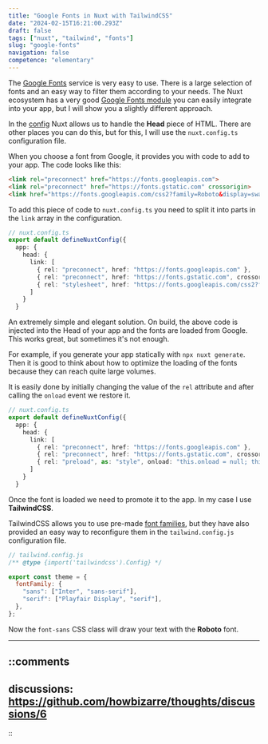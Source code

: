 ```yaml
---
title: "Google Fonts in Nuxt with TailwindCSS"
date: "2024-02-15T16:21:00.293Z"
draft: false
tags: ["nuxt", "tailwind", "fonts"]
slug: "google-fonts"
navigation: false
competence: "elementary"
---
```


The [Google Fonts](https://fonts.google.com/) service is very easy to use. There is a large selection of fonts and an easy way to filter them according to your needs. The Nuxt ecosystem has a very good [Google Fonts module](https://google-fonts.nuxtjs.org/) you can easily integrate into your app, but I will show you a slightly different approach.

<!--more-->

In the [config](https://nuxt.com/docs/api/nuxt-config#head) Nuxt allows us to handle the **Head** piece of HTML. There are other places you can do this, but for this, I will use the `nuxt.config.ts` configuration file.

When you choose a font from Google, it provides you with code to add to your app. The code looks like this:

```html
<link rel="preconnect" href="https://fonts.googleapis.com">
<link rel="preconnect" href="https://fonts.gstatic.com" crossorigin>
<link href="https://fonts.googleapis.com/css2?family=Roboto&display=swap" rel="stylesheet">
```

To add this piece of code to `nuxt.config.ts` you need to split it into parts in the `link` array in the configuration.

```typescript
// nuxt.config.ts
export default defineNuxtConfig({
  app: {
    head: {
      link: [
        { rel: "preconnect", href: "https://fonts.googleapis.com" },
        { rel: "preconnect", href: "https://fonts.gstatic.com", crossorigin: "" },
        { rel: "stylesheet", href: "https://fonts.googleapis.com/css2?family=Roboto&display=swap" }
      ]
    }
  }
```

An extremely simple and elegant solution. On build, the above code is injected into the Head of your app and the fonts are loaded from Google. This works great, but sometimes it's not enough.

For example, if you generate your app statically with `npx nuxt generate`. Then it is good to think about how to optimize the loading of the fonts because they can reach quite large volumes.

It is easily done by initially changing the value of the `rel` attribute and after calling the `onload` event we restore it.

```typescript
// nuxt.config.ts
export default defineNuxtConfig({
  app: {
    head: {
      link: [
        { rel: "preconnect", href: "https://fonts.googleapis.com" },
        { rel: "preconnect", href: "https://fonts.gstatic.com", crossorigin: "" },
        { rel: "preload", as: "style", onload: "this.onload = null; this.rel = 'stylesheet';", href: "https://fonts.googleapis.com/css2?family=Roboto&display=swap" }
      ]
    }
  }
```

Once the font is loaded we need to promote it to the app. In my case I use **TailwindCSS**.

TailwindCSS allows you to use pre-made [font families](https://tailwindcss.com/docs/font-family), but they have also provided an easy way to reconfigure them in the `tailwind.config.js` configuration file.

```javascript
// tailwind.config.js
/** @type {import('tailwindcss').Config} */

export const theme = {
  fontFamily: {
    "sans": ["Inter", "sans-serif"],
    "serif": ["Playfair Display", "serif"],
  },
};
```

Now the `font-sans` CSS class will draw your text with the **Roboto** font.

---

::comments
---
discussions: https://github.com/howbizarre/thoughts/discussions/6
---
::